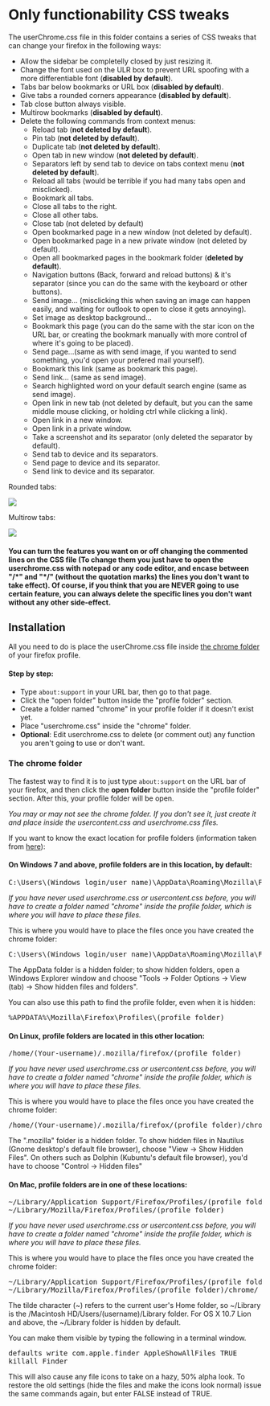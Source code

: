 <h1>Only functionability CSS tweaks</h1>

<p>The userChrome.css file in this folder contains a series of CSS tweaks that can change your firefox in the following ways:</p>
<ul>
  <li>Allow the sidebar be completelly closed by just resizing it.</li>
  <li>Change the font used on the ULR box to prevent URL spoofing with a more differentiable font (<b>disabled by default</b>).</li>
  <li>Tabs bar below bookmarks or URL box (<b>disabled by default</b>).</li>
  <li>Give tabs a rounded corners appearance (<b>disabled by default</b>). </li>
  <li>Tab close button always visible.</li>
  <li>Multirow bookmarks (<b>disabled by default</b>).</li>
  <li>Delete the following commands from context menus:
  	<ul>
  	  <li>Reload tab (<b>not deleted by default</b>).</li>
  	  <li>Pin tab (<b>not deleted by default</b>).</li>
  	  <li>Duplicate tab (<b>not deleted by default</b>).</li>
  	  <li>Open tab in new window (<b>not deleted by default</b>).</li>
      <li>Separators left by send tab to device on tabs context menu (<b>not deleted by default</b>).</li>
  	  <li>Reload all tabs (would be terrible if you had many tabs open and misclicked).</li>
  	  <li>Bookmark all tabs.</li>
  	  <li>Close all tabs to the right.</li>
  	  <li>Close all other tabs.</li>
  	  <li>Close tab (not deleted by default)</li>
      <li>Open bookmarked page in a new window (not deleted by default).</li>
      <li>Open bookmarked page in a new private window (not deleted by default).</li>
      <li>Open all bookmarked pages in the bookmark folder (<b>deleted by default</b>).</li>
  	  <li>Navigation buttons (Back, forward and reload buttons) & it's separator (since you can do the same with the keyboard or other buttons).</li>
  	  <li>Send image... (misclicking this when saving an image can happen easily, and waiting for outlook to open to close it gets annoying).</li>
  	  <li>Set image as desktop background...</li>
  	  <li>Bookmark this page (you can do the same with the star icon on the URL bar, or creating the bookmark manually with more control of where it's going to be placed).</li>
  	  <li>Send page...(same as with send image, if you wanted to send something, you'd open your prefered mail yourself).</li>
  	  <li>Bookmark this link (same as bookmark this page).</li>
  	  <li>Send link... (same as send image).</li>
      <li>Search highlighted word on your default search engine (same as send image).</li>
  	  <li>Open link in new tab (not deleted by default, but you can the same middle mouse clicking, or holding ctrl while clicking a link).</li>
  	  <li>Open link in a new window.</li>
  	  <li>Open link in a private window.</li>
  	  <li>Take a screenshot and its separator (only deleted the separator by default).</li>
  	  <li>Send tab to device and its separators.</li>
  	  <li>Send page to device and its separator.</li>
  	  <li>Send link to device and its separator.</li>
  	</ul></li>
</ul>

<p>Rounded tabs:</p>
  <img src="https://i.imgur.com/qoG4Iiy.png">
  
<p>Multirow tabs:</p>
  <img src="https://i.imgur.com/3LbvuMU.png">

<h4>You can turn the features you want on or off changing the commented lines on the CSS file (To change them you just have to open the userchrome.css with notepad or any code editor, and encase between "/*" and "*/" (without the quotation marks) the lines you don't want to take effect). Of course, if you think that you are NEVER going to use certain feature, you can always delete the specific lines you don't want without any other side-effect.</h4>

<h2>Installation</h2>

<p>All you need to do is place the userChrome.css file inside <a href="https://github.com/Izheil/Firefox-57-full-dark-theme-with-scrollbars/tree/master/Theme%20features#the-chrome-folder">the chrome folder</a> of your firefox profile.</p>

<h4>Step by step:</h4>
<ul>
  <li>Type <code>about:support</code> in your URL bar, then go to that page.</li>
  <li>Click the "open folder" button inside the "profile folder" section.</li>
  <li>Create a folder named "chrome" in your profile folder if it doesn't exist yet.</li>
  <li>Place "userchrome.css" inside the "chrome" folder.</li>
  <li><b>Optional</b>: Edit userchrome.css to delete (or comment out) any function you aren't going to use or don't want.</li>
</ul>

<h3>The chrome folder</h3>

<p>The fastest way to find it is to just type <code>about:support</code> on the URL bar of your firefox, and then click the <b>open folder</b> button inside the "profile folder" section. After this, your profile folder will be open.</p>

<p><i>You may or may not see the chrome folder. If you don't see it, just create it and place inside the usercontent.css and userchrome.css files.</i></p>

<p>If you want to know the exact location for profile folders (information taken from <a href="http://kb.mozillazine.org/Profile_folder_-_Firefox">here</a>):</p>

<h4>On Windows 7 and above, profile folders are in this location, by default:</h4>

<pre>C:\Users\(Windows login/user name)\AppData\Roaming\Mozilla\Firefox\Profiles\(profile folder)</pre>

<p><i>If you have never used userchrome.css or usercontent.css before, you will have to create a folder named "chrome" inside the profile folder, which is where you will have to place these files.</i></p>

<p>This is where you would have to place the files once you have created the chrome folder:</p>

<pre>C:\Users\(Windows login/user name)\AppData\Roaming\Mozilla\Firefox\Profiles\(profile folder)\chrome\</pre>
  
<p>The AppData folder is a hidden folder; to show hidden folders, open a Windows Explorer window and choose "Tools → Folder Options → View (tab) → Show hidden files and folders".</p>

<p>You can also use this path to find the profile folder, even when it is hidden:</p>

<pre>%APPDATA%\Mozilla\Firefox\Profiles\(profile folder)</pre>

<h4>On Linux, profile folders are located in this other location:</h4>

<pre>/home/(Your-username)/.mozilla/firefox/(profile folder)</pre>

<p><i>If you have never used userchrome.css or usercontent.css before, you will have to create a folder named "chrome" inside the profile folder, which is where you will have to place these files.</i></p>

<p>This is where you would have to place the files once you have created the chrome folder:</p>

<pre>/home/(Your-username)/.mozilla/firefox/(profile folder)/chrome/</pre>

<p>The ".mozilla" folder is a hidden folder. To show hidden files in Nautilus (Gnome desktop's default file browser), choose "View -> Show Hidden Files". On others such as Dolphin (Kubuntu's default file browser), you'd have to choose "Control -> Hidden files"</p>

<h4>On Mac, profile folders are in one of these locations:</h4>

<pre>~/Library/Application Support/Firefox/Profiles/(profile folder)
~/Library/Mozilla/Firefox/Profiles/(profile folder)</pre>

<p><i>If you have never used userchrome.css or usercontent.css before, you will have to create a folder named "chrome" inside the profile folder, which is where you will have to place these files.</i></p>

<p>This is where you would have to place the files once you have created the chrome folder:</p>

<pre>~/Library/Application Support/Firefox/Profiles/(profile folder)/chrome
~/Library/Mozilla/Firefox/Profiles/(profile folder)/chrome/</pre>

<p>The tilde character (~) refers to the current user's Home folder, so ~/Library is the /Macintosh HD/Users/(username)/Library folder. For OS X 10.7 Lion and above, the ~/Library folder is hidden by default.</p>

<p>You can make them visible by typing the following in a terminal window.</p>
<pre>defaults write com.apple.finder AppleShowAllFiles TRUE
killall Finder</pre>
<p>This will also cause any file icons to take on a hazy, 50% alpha look. To restore the old settings (hide the files and make the icons look normal) issue the same commands again, but enter FALSE instead of TRUE.<p>
